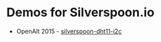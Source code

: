 # Demos for Silverspoon.io

* OpenAlt 2015  - [silverspoon-dht11-i2c](https://github.com/px3/silverspoon-demos/tree/master/OpenAlt2015/silverspoon-dht11-i2c)
